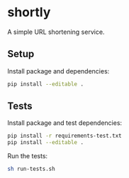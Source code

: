 # shortly

A simple URL shortening service.

## Setup

Install package and dependencies:

```bash
pip install --editable .
```

## Tests

Install package and test dependencies:

```bash
pip install -r requirements-test.txt
pip install --editable .
```

Run the tests:

```bash
sh run-tests.sh
```

